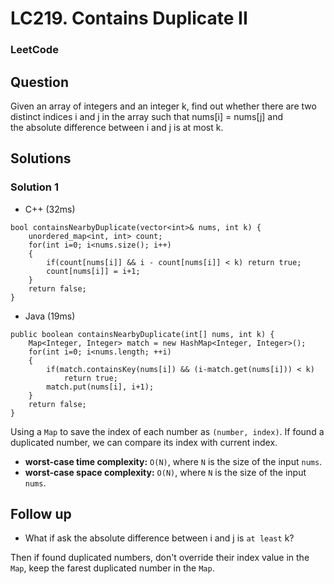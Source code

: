 # LC219. Contains Duplicate II

### LeetCode

## Question

Given an array of integers and an integer k, find out whether there are two distinct indices i and j in the array such that nums[i] = nums[j] and the absolute difference between i and j is at most k.

## Solutions

### Solution 1

* C++ (32ms)
```
bool containsNearbyDuplicate(vector<int>& nums, int k) {
    unordered_map<int, int> count;
    for(int i=0; i<nums.size(); i++)
    {
        if(count[nums[i]] && i - count[nums[i]] < k) return true;
        count[nums[i]] = i+1;
    }
    return false;
}
```

* Java (19ms)
```
public boolean containsNearbyDuplicate(int[] nums, int k) {
    Map<Integer, Integer> match = new HashMap<Integer, Integer>();
    for(int i=0; i<nums.length; ++i)
    {
        if(match.containsKey(nums[i]) && (i-match.get(nums[i])) < k)
            return true;
        match.put(nums[i], i+1);
    }
    return false;
}
```

Using a `Map` to save the index of each number as `(number, index)`. If found a duplicated number, we can compare its index with current index.

* **worst-case time complexity:** `O(N)`, where `N` is the size of the input `nums`.
* **worst-case space complexity:** `O(N)`, where `N` is the size of the input `nums`.

## Follow up

* What if ask the absolute difference between i and j is `at least` k?

Then if found duplicated numbers, don't override their index value in the `Map`, keep the farest duplicated number in the `Map`.

